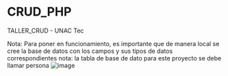 # CRUD_PHP
TALLER_CRUD - UNAC Tec

Nota: Para poner en funcionamiento, es importante que de manera local se cree la base de datos con los campos y sus tipos de datos correspondientes 
nota: la tabla de base de dato para este proyecto se debe llamar persona 
![image](https://github.com/ricardoruiz19/CRUD_PHP/assets/13667976/a25b1606-42c6-4a6b-a847-39f32cc3067e)
